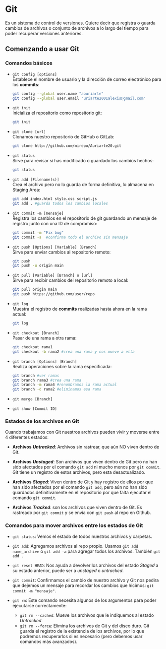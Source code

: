 # Git

Es un sistema de control de versiones. Quiere decir que registra o guarda cambios de archivos o conjunto de archivos a lo largo del tiempo para poder recuperar versiones anteriores.

## Comenzando a usar Git

### **Comandos básicos**

- `git config [options]`</br>
  Establece el nombre de usuario y la dirección de correo electrónico para los **commits**:

  ```bash
  git config --global user.name "aouriarte"
  git config --global user.email "uriarte2001alexis@gmail.com"
  ```

- `git init` </br>
  Inicializa el repositorio como repositorio git:

  ```bash
  git init
  ```

- `git clone [url]` </br>
  Clonamos nuestro repositorio de GitHub o GitLab:

  ```bash
  git clone http://github.com/mirepo/Auriarte20.git
  ```

- `git status` </br>
  Sirve para revisar si has modificado o guardado los cambios hechos:

  ```bash
  git status
  ```

- `git add [Filename(s)]` </br>
  Crea el archivo pero no lo guarda de forma definitiva, lo almacena en Staging Area:

  ```bash
  git add index.html style.css script.js
  git add . #guarda todos los cambios locales
  ```

- `git commit -m [mensaje]` </br>
  Registra los cambios en el repositorio de git guardando un mensaje de registro junto con una ID de compromiso:

  ```bash
  git commit -m "Fix bug"
  git commit -a  #confirma todo el archivo sin mensaje
  ```

- `git push [Options] [Variable] [Branch]` </br>
  Sirve para enviar cambios al repositorio remoto:

  ```bash
  git push
  git push -u origin main
  ```

- `git pull [Variable] [Branch] o [url]` </br>
  Sirve para recibir cambios del repositorio remoto a local:

  ```bash
  git pull origin main
  git push https://github.com/user/repo
  ```

- `git log` </br>
  Muestra el registro de **commits** realizadas hasta ahora en la rama actual:

  ```bash
  git log
  ```

- `git checkout [Branch]` </br>
  Pasar de una rama a otra rama:

  ```bash
  git checkout rama1
  git checkout -b rama2 #crea una rama y nos mueve a ella
  ```

- `git branch [Options] [Branch]` </br>
  Realiza operaciones sobre la rama especificada:

  ```bash
  git branch #ver ramas
  git branch rama3 #crea una rama
  git branch -m rama4 #renombramos la rama actual
  git branch -d rama2 #eliminamos esa rama
  ```

- `git merge [Branch]` </br>

- `git show [Commit ID]` </br>

### **Estados de los archivos en Git**

Cuando trabajamos con Git nuestros archivos pueden vivir y moverse entre 4 diferentes estados:

- **Archivos** **_Untracked_**: Archivos sin rastrear, que aún NO viven dentro de Git.

- **Archivos** **_Unstaged_**: Son archivos que viven dentro de Git pero no han sido afectados por el comando `git add` ni mucho menos por `git commit`. Git tiene un registro de estos archivos, pero esta desactualizado.

- **Archivos** **_Staged_**: Viven dentro de Git y hay registro de ellos por que han sido afectados por el comando `git add`, pero aún no han sido guardados definitivamente en el repositorio por que falta ejecutar el comando `git commit`.

- **Archivos** **_Tracked_**: son los archivos que viven dentro de Git. Es rastreado por `git commit` y se envía con `git push` al repo en Github.

### **Comandos para mover archivos entre los estados de Git**

- `git status`: Vemos el estado de todos nuestros archivos y carpetas.

- `git add`: Agregamos archivos al repo propio. Usamos `git add name_archive` o `git add -a` para agregar todos los archivos. También `git add .`

- `git reset HEAD`: Nos ayuda a devolver los archivos del estado _Staged_ a su estado anterior, puede ser a _unstaged_ o _untracked_.

- `git commit`: Confirmamos el cambio de nuestro archivo y Git nos pedira que dejemos un mensaje para recordar los cambios que hicimos: `git commit -m "mensaje"`.

- `git rm`: Este comando necesita algunos de los argumentos para poder ejecutarse correctamente:

  - `git rm --cached`: Mueve los archivos que le indiquemos al estado _Untracked_.
  - `git rm --force`: Elimina los archivos de Git y del disco duro. Git guarda el registro de la existencia de los archivos, por lo que podremos recuperarlos si es necesario (pero debemos usar comandos más avanzados).
